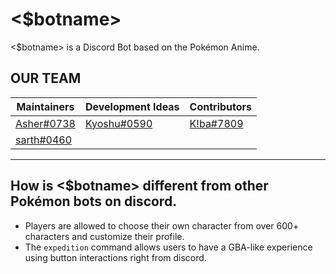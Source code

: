 # <$botname>

<$botname> is a Discord Bot based on the Pokémon Anime.





## OUR TEAM
Maintainers                                                 | Development Ideas                                           | Contributors
-----------------------------------------------------------| ------------------------------------------------------------| ---------------
[Asher#0738](https://discord.com/users/656838010532265994) | [Kyoshu#0590](https://discord.com/users/948773646552428624) | [K!ba#7809](discord.com/users/769598708903051304)
[sarth#0460](https://discord.com/users/580034015759826944) |                                                             | 

-----------------------------------------------
## How is <$botname> different from other Pokémon bots on discord.

* Players are allowed to choose their own character from over 600+ characters and customize their profile.
* The `expedition` command allows users to have a GBA-like experience using button interactions right from discord.
